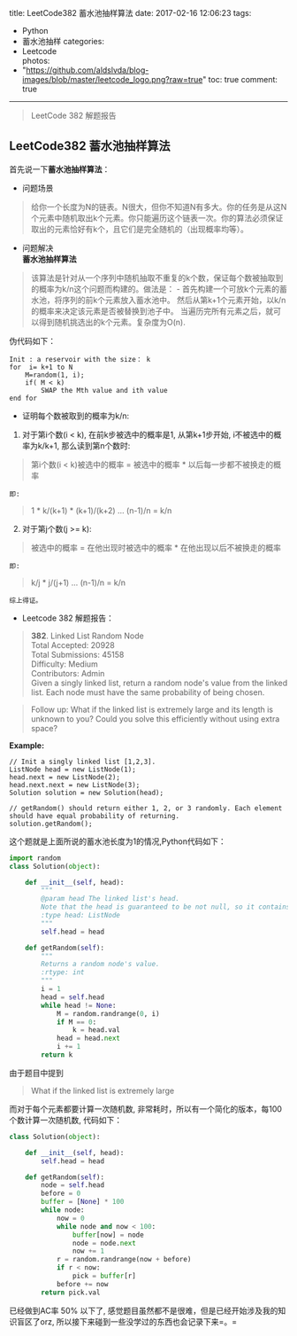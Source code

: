 title: LeetCode382 蓄水池抽样算法
date: 2017-02-16 12:06:23
tags:
- Python
- 蓄水池抽样
categories:
- Leetcode	
photos:	 
- "https://github.com/aldslvda/blog-images/blob/master/leetcode_logo.png?raw=true"
toc: true
comment: true
---

> LeetCode 382 解题报告

<!-- more -->

## LeetCode382 蓄水池抽样算法
首先说一下**蓄水池抽样算法**：

- 问题场景

> 给你一个长度为N的链表。N很大，但你不知道N有多大。你的任务是从这N个元素中随机取出k个元素。你只能遍历这个链表一次。你的算法必须保证取出的元素恰好有k个，且它们是完全随机的（出现概率均等）。

- 问题解决  
**蓄水池抽样算法**

> 该算法是针对从一个序列中随机抽取不重复的k个数，保证每个数被抽取到的概率为k/n这个问题而构建的。做法是： -
首先构建一个可放k个元素的蓄水池，将序列的前k个元素放入蓄水池中。
然后从第k+1个元素开始，以k/n的概率来决定该元素是否被替换到池子中。 当遍历完所有元素之后，就可以得到随机挑选出的k个元素。复杂度为O(n).

伪代码如下：

```
Init : a reservoir with the size： k
for  i= k+1 to N
    M=random(1, i);
    if( M < k)
        SWAP the Mth value and ith value
end for
```

- 证明每个数被取到的概率为k/n:

1. 对于第i个数(i < k), 在前k步被选中的概率是1, 从第k+1步开始, i不被选中的概率为k/k+1, 那么读到第n个数时:
> 第i个数(i < k)被选中的概率 = 被选中的概率 * 以后每一步都不被换走的概率  

	即:
> 1 * k/(k+1) * (k+1)/(k+2) … (n-1)/n = k/n

2. 对于第j个数(j >= k): 
> 被选中的概率 = 在他出现时被选中的概率 * 在他出现以后不被换走的概率

	即: 
> k/j * j/(j+1) ... (n-1)/n = k/n

	综上得证。
  
- Leetcode 382 解题报告：

> **382**. Linked List Random Node  
Total Accepted: 20928  
Total Submissions: 45158  
Difficulty: Medium  
Contributors: Admin  
Given a singly linked list, return a random node's value from the linked list. Each node must have the same probability of being chosen.

> Follow up:
What if the linked list is extremely large and its length is unknown to you? Could you solve this efficiently without using extra space?

**Example:**

```
// Init a singly linked list [1,2,3].
ListNode head = new ListNode(1);
head.next = new ListNode(2);
head.next.next = new ListNode(3);
Solution solution = new Solution(head);

// getRandom() should return either 1, 2, or 3 randomly. Each element should have equal probability of returning.
solution.getRandom();
```

这个题就是上面所说的蓄水池长度为1的情况,Python代码如下：

```python
import random
class Solution(object):

    def __init__(self, head):
        """
        @param head The linked list's head.
        Note that the head is guaranteed to be not null, so it contains at least one node.
        :type head: ListNode
        """
        self.head = head

    def getRandom(self):
        """
        Returns a random node's value.
        :rtype: int
        """
        i = 1
        head = self.head
        while head != None:
            M = random.randrange(0, i)
            if M == 0:
                k = head.val
            head = head.next
            i += 1
        return k
```
由于题目中提到
> What if the linked list is extremely large

而对于每个元素都要计算一次随机数, 非常耗时，所以有一个简化的版本，每100个数计算一次随机数, 代码如下：

```python
class Solution(object):

    def __init__(self, head):
        self.head = head

    def getRandom(self):
        node = self.head
        before = 0
        buffer = [None] * 100
        while node:
            now = 0
            while node and now < 100:
                buffer[now] = node
                node = node.next
                now += 1
            r = random.randrange(now + before)
            if r < now:
                pick = buffer[r]
            before += now
        return pick.val
```
已经做到AC率 50% 以下了, 感觉题目虽然都不是很难，但是已经开始涉及我的知识盲区了orz, 所以接下来碰到一些没学过的东西也会记录下来=。=
 
